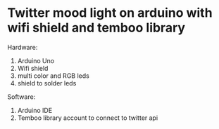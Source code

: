 # Twitter mood light on arduino with wifi shield and temboo library 

Hardware:
1. Arduino Uno
2. Wifi shield
3. multi color and RGB leds
4. shield to solder leds

Software:
1. Arduino IDE
2. Temboo library account to connect to twitter api
